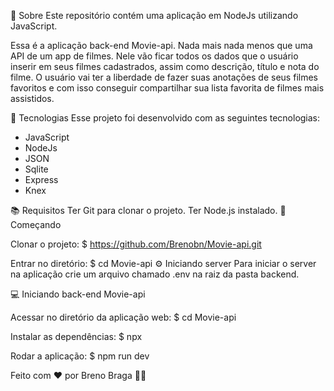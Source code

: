 📃 Sobre Este repositório contém uma aplicação em NodeJs utilizando JavaScript.

Essa é a aplicação back-end Movie-api. Nada mais nada menos que uma API de um app de filmes. Nele vão ficar todos os dados que o usuário inserir em seus filmes cadastrados, assim como descrição, título e nota do filme. O usuário vai ter a liberdade de fazer suas anotações de seus filmes favoritos e com isso conseguir compartilhar sua lista favorita de filmes mais assistidos.

🔨 Tecnologias Esse projeto foi desenvolvido com as seguintes tecnologias:

- JavaScript
- NodeJs
- JSON
- Sqlite
- Express
- Knex

📚 Requisitos Ter Git para clonar o projeto. Ter Node.js instalado. 🚀 Começando

Clonar o projeto: $ https://github.com/Brenobn/Movie-api.git

Entrar no diretório: $ cd Movie-api ⚙️ Iniciando server Para iniciar o server na aplicação crie um arquivo chamado .env na raiz da pasta backend.

💻 Iniciando back-end Movie-api

Acessar no diretório da aplicação web: $ cd Movie-api

Instalar as dependências: $ npx

Rodar a aplicação: $ npm run dev

Feito com ❤️ por Breno Braga 👋🏻
